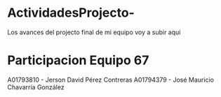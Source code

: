 # ActividadesProjecto-
Los avances del projecto final de mi equipo voy a subir aqui

# Participacion Equipo 67

A01793810 - Jerson David Pérez Contreras 
A01794379 - José Mauricio Chavarría González
